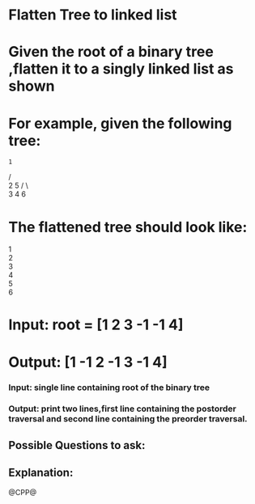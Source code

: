 # Flatten Tree to linked list
# Given the root of a binary tree ,flatten it to a singly linked list as shown
# For example, given the following tree:
    1
   / \
  2   5
 / \   \
3   4   6
# The flattened tree should look like:

1
 \
  2
   \
    3
     \
      4
       \
        5
         \
          6

# Input: root = [1 2 3 -1 -1 4]
# Output: [1 -1 2 -1 3 -1 4]
### Input: single line containing root of the binary tree
### Output: print two lines,first line containing the postorder traversal and second line containing the preorder traversal.

## Possible Questions to ask:

## Explanation:

@CPP@
